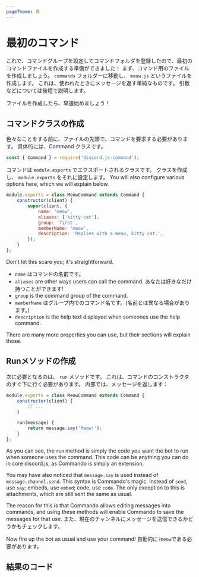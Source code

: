 ```yaml
---
pageTheme: 青
---
```


# 最初のコマンド

これで、コマンドグループを設定してコマンドフォルダを登録したので、最初のコマンドファイルを作成する準備ができました！ まず、コマンド用のファイルを作成しましょう。 `commands` フォルダーに移動し、 `meow.js` というファイルを作成します。 これは、使われたときにメッセージを返す単純なものです。 引数などについては後程で説明します。

ファイルを作成したら、早速始めましょう！

## コマンドクラスの作成

色々なことをする前に、ファイルの先頭で、コマンドを要求する必要があります。 具体的には、Command クラスです。

```js
const { Command } = require('discord.js-command');
```

コマンドは `module.exports` でエクスポートされるクラスです。 クラスを作成し、 `module.exports` をそれに設定します。 You will also configure various options here, which we will explain below.

```js
module.exports = class MeowCommand extends Command {
	constructor(client) {
		super(client, {
			name: 'meow',
			aliases: ['kitty-cat'],
			group: 'first',
			memberName: 'meow',
			description: 'Replies with a meow, kitty cat.',
		});
	}
};
```

Don't let this scare you; it's straightforward.

- `name` はコマンドの名前です。
- `aliases` are other ways users can call the command. あなたは好きなだけ持つことができます!
- `group` is the command group of the command.
- `memberName` はグループ内でのコマンド名です。(名前とは異なる場合があります。)
- `description` is the help text displayed when someones use the help command.

There are many more properties you can use, but their sections will explain those.

## Runメソッドの作成

次に必要となるのは、 `run` メソッドです。 これは、コマンドのコンストラクタのすぐ下に行く必要があります。 内部では、メッセージを返します：

```js {6-8}
module.exports = class MeowCommand extends Command {
	constructor(client) {
		// ...
	}

	run(message) {
		return message.say('Meow!');
	}
};
```

As you can see, the `run` method is simply the code you want the bot to run when someone uses the command. This code can be anything you can do in core discord.js, as Commando is simply an extension.

You may have also noticed that `message.say` is used instead of `message.channel.send`. This syntax is Commando's magic. Instead of `send`, use `say`; embeds, use `embed`; code, use `code`. The only exception to this is attachments, which are still sent the same as usual.

The reason for this is that Commando allows editing messages into commands, and using these methods will enable Commando to save the messages for that use. また、現在のチャンネルにメッセージを送信できるかどうかもチェックします。

Now fire up the bot as usual and use your command! 自動的に`?meow`である必要があります。

## 結果のコード

<resulting-code />
